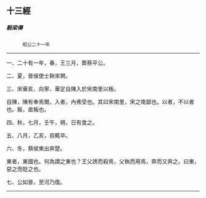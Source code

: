 

## 十三經

##### 穀梁傳
　　　`昭公二十一年`

* * *

一、二十有一年，春，王三月，葬蔡平公。

二、夏，晉侯使士鞅來聘。

三、宋華亥、向寧、華定自陳入於宋南里以叛。

自陳，陳有奉焉爾。入者，內弗受也。其曰宋南里，宋之南鄙也。以者，不以者也。叛，直叛也。

四、秋，七月，壬午，朔，日有食之。

五、八月，乙亥，叔輒卒。

六、冬，蔡侯東出奔楚。

東者，東國也。何為謂之東也？王父誘而殺焉，父執而用焉，奔而又奔之。曰東，惡之而貶之也。

七、公如晉，至河乃復。

* * *

